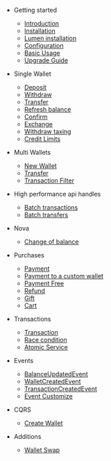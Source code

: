 - Getting started

    - [Introduction](README)
    - [Installation](installation)
    - [Lumen installation](lumen)
    - [Configuration](configuration)
    - [Basic Usage](basic-usage)
    - [Upgrade Guide](upgrade-guide)

- Single Wallet

    - [Deposit](deposit)
    - [Withdraw](withdraw)
    - [Transfer](transfer)
    - [Refresh balance](refresh)
    - [Confirm](confirm)
    - [Exchange](exchange)
    - [Withdraw taxing](taxing)
    - [Credit Limits](credit-limits)

- Multi Wallets

    - [New Wallet](new-wallet)
    - [Transfer](wallet-transfer)
    - [Transaction Filter](transaction-filter)

- High performance api handles

  - [Batch transactions](batch-transactions)
  - [Batch transfers](batch-transfers)

- Nova

    - [Change of balance](nova-action)

- Purchases

    - [Payment](payment)
    - [Payment to a custom wallet](payment-custom-wallet)
    - [Payment Free](pay-free)
    - [Refund](refund)
    - [Gift](gift)
    - [Cart](cart)

- Transactions

    - [Transaction](transaction) 
    - [Race condition](race-condition) 
    - [Atomic Service](atomic-service) 

- Events
    
    - [BalanceUpdatedEvent](balance-updated-event)
    - [WalletCreatedEvent](wallet-created-event)
    - [TransactionCreatedEvent](transaction-created-event)
    - [Event Customize](event-customize)

- CQRS

    - [Create Wallet](command-create-wallet)

- Additions

    - [Wallet Swap](laravel-wallet-swap)
